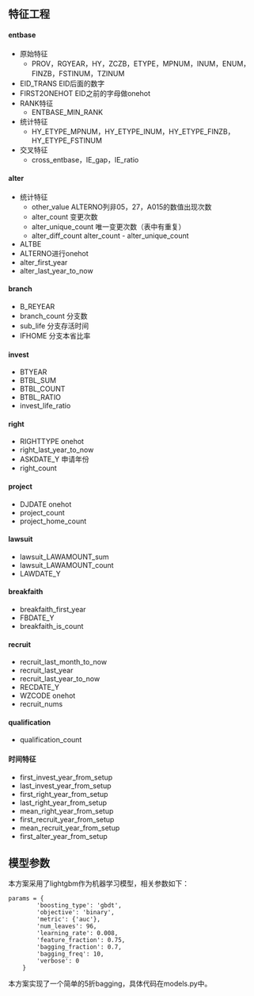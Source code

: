 ## 特征工程

#### entbase

- 原始特征
	- PROV，RGYEAR，HY，ZCZB，ETYPE，MPNUM，INUM，ENUM，FINZB，FSTINUM，TZINUM
- EID_TRANS EID后面的数字
- FIRST2ONEHOT EID之前的字母做onehot
- RANK特征
	- ENTBASE_MIN_RANK
- 统计特征
	- HY_ETYPE_MPNUM，HY_ETYPE_INUM，HY_ETYPE_FINZB，HY_ETYPE_FSTINUM
- 交叉特征
	- cross_entbase，IE_gap，IE_ratio

#### alter
- 统计特征
	- other_value ALTERNO列非05，27，A015的数值出现次数
	- alter_count 变更次数
	- alter_unique_count 唯一变更次数（表中有重复）
	- alter_diff_count alter_count - alter_unique_count
- ALTBE
- ALTERNO进行onehot
- alter_first_year
- alter_last_year_to_now

#### branch
- B_REYEAR
- branch_count 分支数
- sub_life 分支存活时间
- IFHOME 分支本省比率

#### invest
- BTYEAR
- BTBL_SUM
- BTBL_COUNT
- BTBL_RATIO
- invest_life_ratio

#### right
- RIGHTTYPE onehot
- right_last_year_to_now
- ASKDATE_Y 申请年份
- right_count

#### project
- DJDATE onehot
- project_count
- project_home_count

#### lawsuit
- lawsuit_LAWAMOUNT_sum
- lawsuit_LAWAMOUNT_count
- LAWDATE_Y

#### breakfaith
- breakfaith_first_year
- FBDATE_Y
- breakfaith_is_count

#### recruit
- recruit_last_month_to_now
- recruit_last_year
- recruit_last_year_to_now
- RECDATE_Y
- WZCODE onehot
- recruit_nums

#### qualification
- qualification_count

#### 时间特征
- first_invest_year_from_setup
- last_invest_year_from_setup
- first_right_year_from_setup
- last_right_year_from_setup
- mean_right_year_from_setup
- first_recruit_year_from_setup
- mean_recruit_year_from_setup
- first_alter_year_from_setup

## 模型参数

本方案采用了lightgbm作为机器学习模型，相关参数如下：

```
params = {
        'boosting_type': 'gbdt',
        'objective': 'binary',
        'metric': {'auc'},
        'num_leaves': 96,
        'learning_rate': 0.008,
        'feature_fraction': 0.75,
        'bagging_fraction': 0.7,
        'bagging_freq': 10,
        'verbose': 0
    }
```

本方案实现了一个简单的5折bagging，具体代码在models.py中。